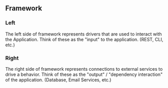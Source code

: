 
## Framework
### Left
The left side of framework represents drivers that are used to interact with the Application.
Think of these as the "input" to the application. (REST, CLI, etc.)
### Right
The right side of framework represents connections to external services to drive a behavior.
Think of these as the "output" / "dependency interaction" of the application. (Database, Email Services, etc.)